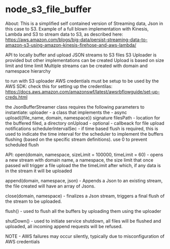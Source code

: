 # node_s3_file_buffer

About:
This is a simplified self contained version of Streaming data, Json in this case to S3.
Example of a full blown implementation with Kinesis, Lambda and S3 to stream data to S3, as described here:
https://aws.amazon.com/blogs/big-data/persist-streaming-data-to-amazon-s3-using-amazon-kinesis-firehose-and-aws-lambda/

API to locally buffer and upload JSON streams to S3 files
S3 Uploader is provided but other implementations can be created
Upload is based on size limit and time limit
Multiple streams can be created with domain and namespace hierarchy

to run with S3 uploader AWS credentials must be setup to be used by the AWS SDK:
check this for setting up the credentilas: https://docs.aws.amazon.com/amazonswf/latest/awsrbflowguide/set-up-creds.html

the JsonBufferStreamer class requires the following parameters to instantiate:
uploader -  a class that implements the - async upload({file_name, domain, namespace}) signature
filesPath - location for the buffered filed, a directory
onUpload - optional - callbeack for file upload notifications
schedulerIntervalSec - if time based flush is required, this is used to indicate the time interval for the scheduler to 
implement the buffers flushing (based on the specific stream definitions). use 0 to prevent scheduled flush

API:
open(domain, namespace, sizeLimit = 100000, timeLimit = 60)  - opens a new stream with domain name, a namespace,
the size limit that once passed will trigger a file upload
the the timeLimit after which, if any data is in the stream it will be uploaded

append(domain, namespace, json) -  Appends a Json to an existing stream, the file created will have an array 
of Jsons.

close(domain, namespace) - finalizes a Json stream, triggers a final flush of the stream to be uploaded.

flush() - used to flush all the buffers by uploading them using the uploader

shutDown() - used to initiate service shutdown, all files will be flushed and uploaded, all incoming append requests 
will be refused.

NOTE - AWS failures may occur silently, typically due to misconfiguration of AWS credentials





